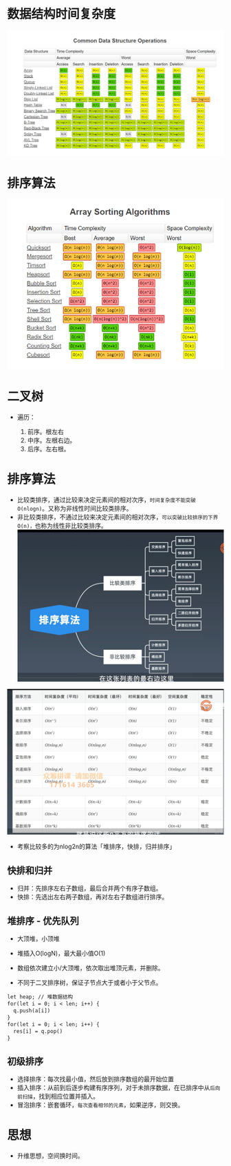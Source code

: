 # 数据结构时间复杂度
![](/image/331cf3b37282e9075d114e17253484e.png)

# 排序算法
![](/image/d11ffe290a89fab182d3c9a497a77d4.png)
# 二叉树

- 遍历：

  1. 前序。根左右
  2. 中序。左根右边。
  3. 后序。左右根。

# 排序算法
- 比较类排序，通过比较来决定元素间的相对次序，`时间复杂度不能突破O(nlogn)`。又称为非线性时间比较类排序。
- 非比较类排序，不通过比较来决定元素间的相对次序，`可以突破比较排序的下界O(n)，`也称为线性非比较类排序。
![](/image/5aac4595171bbccc83a35a5aadf4ccc.png)

![](/image/37961a353bb859bc6500ea4857715a0.png)
- 考察比较多的为nlog2n的算法「堆排序，快排，归并排序」

## 快排和归并

- 归并：先排序左右子数组，最后合并两个有序子数组。
- 快排：先选出左右两子数组，再对左右子数组进行排序。

## 堆排序 - 优先队列
- 大顶堆，小顶堆
- 堆插入O(logN)，最大最小值O(1)

- 数组依次建立小/大顶堆，依次取出堆顶元素，并删除。
- 不同于二叉排序树，保证子节点大于或者小于父节点。

```JS
let heap; // 堆数据结构
for(let i = 0; i < len; i++) {
  q.push(a[i])
}
for(let i = 0; i < len; i++) {
  res[i] = q.pop()
}

```

## 初级排序
- 选择排序：每次找最小值，然后放到排序数组的最开始位置
- 插入排序：从前到后逐步构建有序序列，对于未排序数据，在已排序中从`后向前扫描`，找到相应位置并插入。
- 冒泡排序：嵌套循环，`每次查看相邻的元素`，如果逆序，则交换。

# 思想
- 升维思想，空间换时间。
